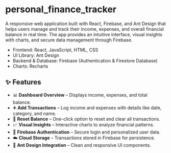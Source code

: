 # personal_finance_tracker
A responsive web application built with React, Firebase, and Ant Design that helps users manage and track their income, expenses, and overall financial balance in real time. The app provides an intuitive interface, visual insights with charts, and secure data management through Firebase.

- Frontend: React, JavaScript, HTML, CSS
- UI Library: Ant Design
- Backend & Database: Firebase (Authentication & Firestore Database)
- Charts: Recharts

## ✨ Features

- 📊 **Dashboard Overview** – Displays income, expenses, and total balance.  
- ➕ **Add Transactions** – Log income and expenses with details like date, category, and name.  
- 🔄 **Reset Balance** – One-click option to reset and clear all transactions.  
- 📈 **Visual Insights** – Interactive charts to analyze financial patterns.  
- 🔐 **Firebase Authentication** – Secure login and personalized user data.  
- ☁️ **Cloud Storage** – Transactions stored in Firebase for persistence.  
- 🎨 **Ant Design Integration** – Clean and responsive UI components.  
